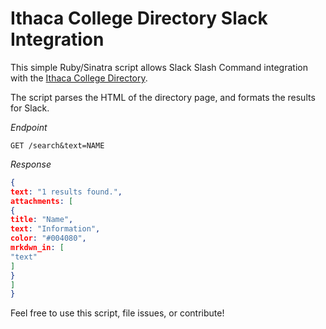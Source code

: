 # Ithaca College Directory Slack Integration

This simple Ruby/Sinatra script allows Slack Slash Command integration with the [Ithaca College Directory](https://www.ithaca.edu/directories/index.php).

The script parses the HTML of the directory page, and formats the results for Slack.

*Endpoint*
```
GET /search&text=NAME
```

*Response*
```json
{
text: "1 results found.",
attachments: [
{
title: "Name",
text: "Information",
color: "#004080",
mrkdwn_in: [
"text"
]
}
]
}

```

Feel free to use this script, file issues, or contribute!
